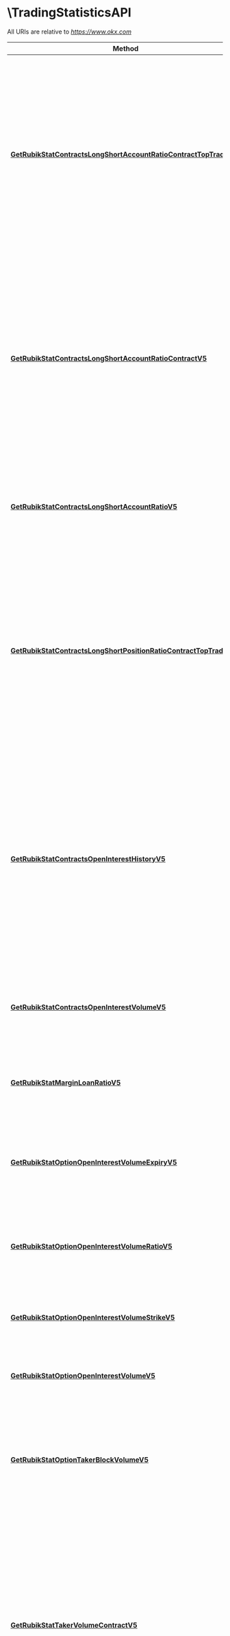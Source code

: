 # \TradingStatisticsAPI

All URIs are relative to *https://www.okx.com*

Method | HTTP request | Description
------------- | ------------- | -------------
[**GetRubikStatContractsLongShortAccountRatioContractTopTraderV5**](TradingStatisticsAPI.md#GetRubikStatContractsLongShortAccountRatioContractTopTraderV5) | **Get** /api/v5/rubik/stat/contracts/long-short-account-ratio-contract-top-trader | Retrieve the account net long/short ratio of a contract for top traders. Top traders refer to the top 5% of traders with the largest open position value. This endpoint can retrieve the latest 1,440 data entries. The data time range is up to March 22, 2024.  
[**GetRubikStatContractsLongShortAccountRatioContractV5**](TradingStatisticsAPI.md#GetRubikStatContractsLongShortAccountRatioContractV5) | **Get** /api/v5/rubik/stat/contracts/long-short-account-ratio-contract | Retrieve the account long/short ratio of a contract. This endpoint can retrieve the latest 1,440 data entries.     For period&#x3D;1D, the data time range is up to January 1, 2024; for other periods, the data time range is up to early February 2024.  
[**GetRubikStatContractsLongShortAccountRatioV5**](TradingStatisticsAPI.md#GetRubikStatContractsLongShortAccountRatioV5) | **Get** /api/v5/rubik/stat/contracts/long-short-account-ratio | Retrieve the ratio of users with net long vs net short positions for Expiry Futures and Perpetual Futures.  
[**GetRubikStatContractsLongShortPositionRatioContractTopTraderV5**](TradingStatisticsAPI.md#GetRubikStatContractsLongShortPositionRatioContractTopTraderV5) | **Get** /api/v5/rubik/stat/contracts/long-short-position-ratio-contract-top-trader | Retrieve the position long/short ratio of a contract for top traders. Top traders refer to the top 5% of traders with the largest open position value. This endpoint can retrieve the latest 1,440 data entries. The data time range is up to March 22, 2024.  
[**GetRubikStatContractsOpenInterestHistoryV5**](TradingStatisticsAPI.md#GetRubikStatContractsOpenInterestHistoryV5) | **Get** /api/v5/rubik/stat/contracts/open-interest-history | Retrieve the contract open interest statistics of futures and perp. This endpoint can retrieve the latest 1,440 data entries.     For period&#x3D;1D, the data time range is up to January 1, 2024; for other periods, the data time range is up to early February 2024.  
[**GetRubikStatContractsOpenInterestVolumeV5**](TradingStatisticsAPI.md#GetRubikStatContractsOpenInterestVolumeV5) | **Get** /api/v5/rubik/stat/contracts/open-interest-volume | Retrieve the open interest and trading volume for Expiry Futures and Perpetual Futures.  
[**GetRubikStatMarginLoanRatioV5**](TradingStatisticsAPI.md#GetRubikStatMarginLoanRatioV5) | **Get** /api/v5/rubik/stat/margin/loan-ratio | Retrieve the ratio of cumulative amount of quote currency to base currency.  
[**GetRubikStatOptionOpenInterestVolumeExpiryV5**](TradingStatisticsAPI.md#GetRubikStatOptionOpenInterestVolumeExpiryV5) | **Get** /api/v5/rubik/stat/option/open-interest-volume-expiry | Retrieve the open interest and trading volume of calls and puts for each upcoming expiration.  
[**GetRubikStatOptionOpenInterestVolumeRatioV5**](TradingStatisticsAPI.md#GetRubikStatOptionOpenInterestVolumeRatioV5) | **Get** /api/v5/rubik/stat/option/open-interest-volume-ratio | Retrieve the open interest ratio and trading volume ratio of calls vs puts.  
[**GetRubikStatOptionOpenInterestVolumeStrikeV5**](TradingStatisticsAPI.md#GetRubikStatOptionOpenInterestVolumeStrikeV5) | **Get** /api/v5/rubik/stat/option/open-interest-volume-strike | Retrieve the taker volume for both buyers and sellers of calls and puts.  
[**GetRubikStatOptionOpenInterestVolumeV5**](TradingStatisticsAPI.md#GetRubikStatOptionOpenInterestVolumeV5) | **Get** /api/v5/rubik/stat/option/open-interest-volume | Retrieve the open interest and trading volume for options.  
[**GetRubikStatOptionTakerBlockVolumeV5**](TradingStatisticsAPI.md#GetRubikStatOptionTakerBlockVolumeV5) | **Get** /api/v5/rubik/stat/option/taker-block-volume | This shows the relative buy/sell volume for calls and puts. It shows whether traders are bullish or bearish on price and volatility.  
[**GetRubikStatTakerVolumeContractV5**](TradingStatisticsAPI.md#GetRubikStatTakerVolumeContractV5) | **Get** /api/v5/rubik/stat/taker-volume-contract | Retrieve the contract taker volume for both buyers and sellers. This endpoint can retrieve the latest 1,440 data entries.     For period&#x3D;1D, the data time range is up to January 1, 2024; for other periods, the data time range is up to early February 2024.  
[**GetRubikStatTakerVolumeV5**](TradingStatisticsAPI.md#GetRubikStatTakerVolumeV5) | **Get** /api/v5/rubik/stat/taker-volume | Retrieve the taker volume for both buyers and sellers.  
[**GetRubikStatTradingDataSupportCoinV5**](TradingStatisticsAPI.md#GetRubikStatTradingDataSupportCoinV5) | **Get** /api/v5/rubik/stat/trading-data/support-coin | Retrieve the currencies supported by the trading statistics endpoints.  



## GetRubikStatContractsLongShortAccountRatioContractTopTraderV5

> GetRubikStatContractsLongShortAccountRatioContractTopTraderV5Resp GetRubikStatContractsLongShortAccountRatioContractTopTraderV5(ctx).InstId(instId).Period(period).End(end).Begin(begin).Limit(limit).Execute()

Retrieve the account net long/short ratio of a contract for top traders. Top traders refer to the top 5% of traders with the largest open position value. This endpoint can retrieve the latest 1,440 data entries. The data time range is up to March 22, 2024.  



### Example

```go
package main

import (
	"context"
	"fmt"
	"os"
	openapiclient "github.com/wheatliu/okx-go"
)

func main() {
	instId := "instId_example" // string | Instrument ID, eg: BTC-USDT-SWAP   Only applicable to `FUTURES`, `SWAP` (default to "")
	period := "period_example" // string | Bar size, the default is `5m`, e.g. [`5m/15m/30m/1H/2H/4H`]   Hong Kong time opening price k-line: [`6H/12H/1D/2D/3D/5D/1W/1M/3M`]   UTC time opening price k-line: [`6Hutc/12Hutc/1Dutc/2Dutc/3Dutc/5Dutc/1Wutc/1Mutc/3Mutc`] (optional) (default to "")
	end := "end_example" // string | return records earlier than the requested `ts` (optional) (default to "")
	begin := "begin_example" // string | return records newer than the requested `ts` (optional) (default to "")
	limit := "limit_example" // string | Number of results per request. The maximum is `100`. The default is `100`. (optional) (default to "")

	configuration := openapiclient.NewConfiguration()
	apiClient := openapiclient.NewAPIClient(configuration)
	resp, r, err := apiClient.TradingStatisticsAPI.GetRubikStatContractsLongShortAccountRatioContractTopTraderV5(context.Background()).InstId(instId).Period(period).End(end).Begin(begin).Limit(limit).Execute()
	if err != nil {
		fmt.Fprintf(os.Stderr, "Error when calling `TradingStatisticsAPI.GetRubikStatContractsLongShortAccountRatioContractTopTraderV5``: %v\n", err)
		fmt.Fprintf(os.Stderr, "Full HTTP response: %v\n", r)
	}
	// response from `GetRubikStatContractsLongShortAccountRatioContractTopTraderV5`: GetRubikStatContractsLongShortAccountRatioContractTopTraderV5Resp
	fmt.Fprintf(os.Stdout, "Response from `TradingStatisticsAPI.GetRubikStatContractsLongShortAccountRatioContractTopTraderV5`: %v\n", resp)
}
```

### Path Parameters



### Other Parameters

Other parameters are passed through a pointer to a apiGetRubikStatContractsLongShortAccountRatioContractTopTraderV5Request struct via the builder pattern


Name | Type | Description  | Notes
------------- | ------------- | ------------- | -------------
 **instId** | **string** | Instrument ID, eg: BTC-USDT-SWAP   Only applicable to &#x60;FUTURES&#x60;, &#x60;SWAP&#x60; | [default to &quot;&quot;]
 **period** | **string** | Bar size, the default is &#x60;5m&#x60;, e.g. [&#x60;5m/15m/30m/1H/2H/4H&#x60;]   Hong Kong time opening price k-line: [&#x60;6H/12H/1D/2D/3D/5D/1W/1M/3M&#x60;]   UTC time opening price k-line: [&#x60;6Hutc/12Hutc/1Dutc/2Dutc/3Dutc/5Dutc/1Wutc/1Mutc/3Mutc&#x60;] | [default to &quot;&quot;]
 **end** | **string** | return records earlier than the requested &#x60;ts&#x60; | [default to &quot;&quot;]
 **begin** | **string** | return records newer than the requested &#x60;ts&#x60; | [default to &quot;&quot;]
 **limit** | **string** | Number of results per request. The maximum is &#x60;100&#x60;. The default is &#x60;100&#x60;. | [default to &quot;&quot;]

### Return type

[**GetRubikStatContractsLongShortAccountRatioContractTopTraderV5Resp**](GetRubikStatContractsLongShortAccountRatioContractTopTraderV5Resp.md)

### Authorization

No authorization required

### HTTP request headers

- **Content-Type**: Not defined
- **Accept**: application/json

[[Back to top]](#) [[Back to API list]](../README.md#documentation-for-api-endpoints)
[[Back to Model list]](../README.md#documentation-for-models)
[[Back to README]](../README.md)


## GetRubikStatContractsLongShortAccountRatioContractV5

> GetRubikStatContractsLongShortAccountRatioContractV5Resp GetRubikStatContractsLongShortAccountRatioContractV5(ctx).InstId(instId).Period(period).End(end).Begin(begin).Limit(limit).Execute()

Retrieve the account long/short ratio of a contract. This endpoint can retrieve the latest 1,440 data entries.     For period=1D, the data time range is up to January 1, 2024; for other periods, the data time range is up to early February 2024.  



### Example

```go
package main

import (
	"context"
	"fmt"
	"os"
	openapiclient "github.com/wheatliu/okx-go"
)

func main() {
	instId := "instId_example" // string | Instrument ID, eg: BTC-USDT-SWAP   Only applicable to `FUTURES`, `SWAP` (default to "")
	period := "period_example" // string | Bar size, the default is `5m`, e.g. [`5m/15m/30m/1H/2H/4H`]   Hong Kong time opening price k-line:[`6H/12H/1D/2D/3D/5D/1W/1M/3M`]   UTC time opening price k-line: [`6Hutc/12Hutc/1Dutc/2Dutc/3Dutc/5Dutc/1Wutc/1Mutc/3Mutc`] (optional) (default to "")
	end := "end_example" // string | return records earlier than the requested `ts` (optional) (default to "")
	begin := "begin_example" // string | return records newer than the requested `ts` (optional) (default to "")
	limit := "limit_example" // string | Number of results per request. The maximum is `100`. The default is `100`. (optional) (default to "")

	configuration := openapiclient.NewConfiguration()
	apiClient := openapiclient.NewAPIClient(configuration)
	resp, r, err := apiClient.TradingStatisticsAPI.GetRubikStatContractsLongShortAccountRatioContractV5(context.Background()).InstId(instId).Period(period).End(end).Begin(begin).Limit(limit).Execute()
	if err != nil {
		fmt.Fprintf(os.Stderr, "Error when calling `TradingStatisticsAPI.GetRubikStatContractsLongShortAccountRatioContractV5``: %v\n", err)
		fmt.Fprintf(os.Stderr, "Full HTTP response: %v\n", r)
	}
	// response from `GetRubikStatContractsLongShortAccountRatioContractV5`: GetRubikStatContractsLongShortAccountRatioContractV5Resp
	fmt.Fprintf(os.Stdout, "Response from `TradingStatisticsAPI.GetRubikStatContractsLongShortAccountRatioContractV5`: %v\n", resp)
}
```

### Path Parameters



### Other Parameters

Other parameters are passed through a pointer to a apiGetRubikStatContractsLongShortAccountRatioContractV5Request struct via the builder pattern


Name | Type | Description  | Notes
------------- | ------------- | ------------- | -------------
 **instId** | **string** | Instrument ID, eg: BTC-USDT-SWAP   Only applicable to &#x60;FUTURES&#x60;, &#x60;SWAP&#x60; | [default to &quot;&quot;]
 **period** | **string** | Bar size, the default is &#x60;5m&#x60;, e.g. [&#x60;5m/15m/30m/1H/2H/4H&#x60;]   Hong Kong time opening price k-line:[&#x60;6H/12H/1D/2D/3D/5D/1W/1M/3M&#x60;]   UTC time opening price k-line: [&#x60;6Hutc/12Hutc/1Dutc/2Dutc/3Dutc/5Dutc/1Wutc/1Mutc/3Mutc&#x60;] | [default to &quot;&quot;]
 **end** | **string** | return records earlier than the requested &#x60;ts&#x60; | [default to &quot;&quot;]
 **begin** | **string** | return records newer than the requested &#x60;ts&#x60; | [default to &quot;&quot;]
 **limit** | **string** | Number of results per request. The maximum is &#x60;100&#x60;. The default is &#x60;100&#x60;. | [default to &quot;&quot;]

### Return type

[**GetRubikStatContractsLongShortAccountRatioContractV5Resp**](GetRubikStatContractsLongShortAccountRatioContractV5Resp.md)

### Authorization

No authorization required

### HTTP request headers

- **Content-Type**: Not defined
- **Accept**: application/json

[[Back to top]](#) [[Back to API list]](../README.md#documentation-for-api-endpoints)
[[Back to Model list]](../README.md#documentation-for-models)
[[Back to README]](../README.md)


## GetRubikStatContractsLongShortAccountRatioV5

> GetRubikStatContractsLongShortAccountRatioV5Resp GetRubikStatContractsLongShortAccountRatioV5(ctx).Ccy(ccy).Begin(begin).End(end).Period(period).Execute()

Retrieve the ratio of users with net long vs net short positions for Expiry Futures and Perpetual Futures.  



### Example

```go
package main

import (
	"context"
	"fmt"
	"os"
	openapiclient "github.com/wheatliu/okx-go"
)

func main() {
	ccy := "ccy_example" // string | Currency (default to "")
	begin := "begin_example" // string | Begin time, e.g. `1597026383085` (optional) (default to "")
	end := "end_example" // string | End time, e.g. `1597026383011` (optional) (default to "")
	period := "period_example" // string | Period, the default is `5m`, e.g. [`5m/1H/1D`]    `5m` granularity can only query data within two days at most  `1H` granularity can only query data within 30 days at most   `1D` granularity can only query data within 180 days at most (optional) (default to "")

	configuration := openapiclient.NewConfiguration()
	apiClient := openapiclient.NewAPIClient(configuration)
	resp, r, err := apiClient.TradingStatisticsAPI.GetRubikStatContractsLongShortAccountRatioV5(context.Background()).Ccy(ccy).Begin(begin).End(end).Period(period).Execute()
	if err != nil {
		fmt.Fprintf(os.Stderr, "Error when calling `TradingStatisticsAPI.GetRubikStatContractsLongShortAccountRatioV5``: %v\n", err)
		fmt.Fprintf(os.Stderr, "Full HTTP response: %v\n", r)
	}
	// response from `GetRubikStatContractsLongShortAccountRatioV5`: GetRubikStatContractsLongShortAccountRatioV5Resp
	fmt.Fprintf(os.Stdout, "Response from `TradingStatisticsAPI.GetRubikStatContractsLongShortAccountRatioV5`: %v\n", resp)
}
```

### Path Parameters



### Other Parameters

Other parameters are passed through a pointer to a apiGetRubikStatContractsLongShortAccountRatioV5Request struct via the builder pattern


Name | Type | Description  | Notes
------------- | ------------- | ------------- | -------------
 **ccy** | **string** | Currency | [default to &quot;&quot;]
 **begin** | **string** | Begin time, e.g. &#x60;1597026383085&#x60; | [default to &quot;&quot;]
 **end** | **string** | End time, e.g. &#x60;1597026383011&#x60; | [default to &quot;&quot;]
 **period** | **string** | Period, the default is &#x60;5m&#x60;, e.g. [&#x60;5m/1H/1D&#x60;]    &#x60;5m&#x60; granularity can only query data within two days at most  &#x60;1H&#x60; granularity can only query data within 30 days at most   &#x60;1D&#x60; granularity can only query data within 180 days at most | [default to &quot;&quot;]

### Return type

[**GetRubikStatContractsLongShortAccountRatioV5Resp**](GetRubikStatContractsLongShortAccountRatioV5Resp.md)

### Authorization

No authorization required

### HTTP request headers

- **Content-Type**: Not defined
- **Accept**: application/json

[[Back to top]](#) [[Back to API list]](../README.md#documentation-for-api-endpoints)
[[Back to Model list]](../README.md#documentation-for-models)
[[Back to README]](../README.md)


## GetRubikStatContractsLongShortPositionRatioContractTopTraderV5

> GetRubikStatContractsLongShortPositionRatioContractTopTraderV5Resp GetRubikStatContractsLongShortPositionRatioContractTopTraderV5(ctx).InstId(instId).Period(period).End(end).Begin(begin).Limit(limit).Execute()

Retrieve the position long/short ratio of a contract for top traders. Top traders refer to the top 5% of traders with the largest open position value. This endpoint can retrieve the latest 1,440 data entries. The data time range is up to March 22, 2024.  



### Example

```go
package main

import (
	"context"
	"fmt"
	"os"
	openapiclient "github.com/wheatliu/okx-go"
)

func main() {
	instId := "instId_example" // string | Instrument ID, e.g. `BTC-USDT-SWAP`   Only applicable to `FUTURES`/`SWAP` (default to "")
	period := "period_example" // string | Bar size, the default is `5m`, e.g. [`5m/15m/30m/1H/2H/4H`]   Hong Kong time opening price k-line: [`6H/12H/1D/2D/3D/5D/1W/1M/3M`]   UTC time opening price k-line: [`6Hutc/12Hutc/1Dutc/2Dutc/3Dutc/5Dutc/1Wutc/1Mutc/3Mutc`] (optional) (default to "")
	end := "end_example" // string | return records earlier than the requested `ts` (optional) (default to "")
	begin := "begin_example" // string | return records newer than the requested `ts` (optional) (default to "")
	limit := "limit_example" // string | Number of results per request. The maximum is `100`. The default is `100`. (optional) (default to "")

	configuration := openapiclient.NewConfiguration()
	apiClient := openapiclient.NewAPIClient(configuration)
	resp, r, err := apiClient.TradingStatisticsAPI.GetRubikStatContractsLongShortPositionRatioContractTopTraderV5(context.Background()).InstId(instId).Period(period).End(end).Begin(begin).Limit(limit).Execute()
	if err != nil {
		fmt.Fprintf(os.Stderr, "Error when calling `TradingStatisticsAPI.GetRubikStatContractsLongShortPositionRatioContractTopTraderV5``: %v\n", err)
		fmt.Fprintf(os.Stderr, "Full HTTP response: %v\n", r)
	}
	// response from `GetRubikStatContractsLongShortPositionRatioContractTopTraderV5`: GetRubikStatContractsLongShortPositionRatioContractTopTraderV5Resp
	fmt.Fprintf(os.Stdout, "Response from `TradingStatisticsAPI.GetRubikStatContractsLongShortPositionRatioContractTopTraderV5`: %v\n", resp)
}
```

### Path Parameters



### Other Parameters

Other parameters are passed through a pointer to a apiGetRubikStatContractsLongShortPositionRatioContractTopTraderV5Request struct via the builder pattern


Name | Type | Description  | Notes
------------- | ------------- | ------------- | -------------
 **instId** | **string** | Instrument ID, e.g. &#x60;BTC-USDT-SWAP&#x60;   Only applicable to &#x60;FUTURES&#x60;/&#x60;SWAP&#x60; | [default to &quot;&quot;]
 **period** | **string** | Bar size, the default is &#x60;5m&#x60;, e.g. [&#x60;5m/15m/30m/1H/2H/4H&#x60;]   Hong Kong time opening price k-line: [&#x60;6H/12H/1D/2D/3D/5D/1W/1M/3M&#x60;]   UTC time opening price k-line: [&#x60;6Hutc/12Hutc/1Dutc/2Dutc/3Dutc/5Dutc/1Wutc/1Mutc/3Mutc&#x60;] | [default to &quot;&quot;]
 **end** | **string** | return records earlier than the requested &#x60;ts&#x60; | [default to &quot;&quot;]
 **begin** | **string** | return records newer than the requested &#x60;ts&#x60; | [default to &quot;&quot;]
 **limit** | **string** | Number of results per request. The maximum is &#x60;100&#x60;. The default is &#x60;100&#x60;. | [default to &quot;&quot;]

### Return type

[**GetRubikStatContractsLongShortPositionRatioContractTopTraderV5Resp**](GetRubikStatContractsLongShortPositionRatioContractTopTraderV5Resp.md)

### Authorization

No authorization required

### HTTP request headers

- **Content-Type**: Not defined
- **Accept**: application/json

[[Back to top]](#) [[Back to API list]](../README.md#documentation-for-api-endpoints)
[[Back to Model list]](../README.md#documentation-for-models)
[[Back to README]](../README.md)


## GetRubikStatContractsOpenInterestHistoryV5

> GetRubikStatContractsOpenInterestHistoryV5Resp GetRubikStatContractsOpenInterestHistoryV5(ctx).InstId(instId).Period(period).End(end).Begin(begin).Limit(limit).Execute()

Retrieve the contract open interest statistics of futures and perp. This endpoint can retrieve the latest 1,440 data entries.     For period=1D, the data time range is up to January 1, 2024; for other periods, the data time range is up to early February 2024.  



### Example

```go
package main

import (
	"context"
	"fmt"
	"os"
	openapiclient "github.com/wheatliu/okx-go"
)

func main() {
	instId := "instId_example" // string | Instrument ID, eg: BTC-USDT-SWAP   Only applicable to `FUTURES`, `SWAP` (default to "")
	period := "period_example" // string | Bar size, the default is `5m`, e.g. [`5m/15m/30m/1H/2H/4H`]   Hong Kong time opening price k-line: [`6H/12H/1D/2D/3D/5D/1W/1M/3M`]   UTC time opening price k-line: [`6Hutc/12Hutc/1Dutc/2Dutc/3Dutc/5Dutc/1Wutc/1Mutc/3Mutc`] (optional) (default to "")
	end := "end_example" // string | Pagination of data to return records earlier than the requested `ts` (optional) (default to "")
	begin := "begin_example" // string | return records newer than the requested `ts` (optional) (default to "")
	limit := "limit_example" // string | Number of results per request. The maximum is `100`. The default is `100`. (optional) (default to "")

	configuration := openapiclient.NewConfiguration()
	apiClient := openapiclient.NewAPIClient(configuration)
	resp, r, err := apiClient.TradingStatisticsAPI.GetRubikStatContractsOpenInterestHistoryV5(context.Background()).InstId(instId).Period(period).End(end).Begin(begin).Limit(limit).Execute()
	if err != nil {
		fmt.Fprintf(os.Stderr, "Error when calling `TradingStatisticsAPI.GetRubikStatContractsOpenInterestHistoryV5``: %v\n", err)
		fmt.Fprintf(os.Stderr, "Full HTTP response: %v\n", r)
	}
	// response from `GetRubikStatContractsOpenInterestHistoryV5`: GetRubikStatContractsOpenInterestHistoryV5Resp
	fmt.Fprintf(os.Stdout, "Response from `TradingStatisticsAPI.GetRubikStatContractsOpenInterestHistoryV5`: %v\n", resp)
}
```

### Path Parameters



### Other Parameters

Other parameters are passed through a pointer to a apiGetRubikStatContractsOpenInterestHistoryV5Request struct via the builder pattern


Name | Type | Description  | Notes
------------- | ------------- | ------------- | -------------
 **instId** | **string** | Instrument ID, eg: BTC-USDT-SWAP   Only applicable to &#x60;FUTURES&#x60;, &#x60;SWAP&#x60; | [default to &quot;&quot;]
 **period** | **string** | Bar size, the default is &#x60;5m&#x60;, e.g. [&#x60;5m/15m/30m/1H/2H/4H&#x60;]   Hong Kong time opening price k-line: [&#x60;6H/12H/1D/2D/3D/5D/1W/1M/3M&#x60;]   UTC time opening price k-line: [&#x60;6Hutc/12Hutc/1Dutc/2Dutc/3Dutc/5Dutc/1Wutc/1Mutc/3Mutc&#x60;] | [default to &quot;&quot;]
 **end** | **string** | Pagination of data to return records earlier than the requested &#x60;ts&#x60; | [default to &quot;&quot;]
 **begin** | **string** | return records newer than the requested &#x60;ts&#x60; | [default to &quot;&quot;]
 **limit** | **string** | Number of results per request. The maximum is &#x60;100&#x60;. The default is &#x60;100&#x60;. | [default to &quot;&quot;]

### Return type

[**GetRubikStatContractsOpenInterestHistoryV5Resp**](GetRubikStatContractsOpenInterestHistoryV5Resp.md)

### Authorization

No authorization required

### HTTP request headers

- **Content-Type**: Not defined
- **Accept**: application/json

[[Back to top]](#) [[Back to API list]](../README.md#documentation-for-api-endpoints)
[[Back to Model list]](../README.md#documentation-for-models)
[[Back to README]](../README.md)


## GetRubikStatContractsOpenInterestVolumeV5

> GetRubikStatContractsOpenInterestVolumeV5Resp GetRubikStatContractsOpenInterestVolumeV5(ctx).Ccy(ccy).Begin(begin).End(end).Period(period).Execute()

Retrieve the open interest and trading volume for Expiry Futures and Perpetual Futures.  



### Example

```go
package main

import (
	"context"
	"fmt"
	"os"
	openapiclient "github.com/wheatliu/okx-go"
)

func main() {
	ccy := "ccy_example" // string | Currency (default to "")
	begin := "begin_example" // string | Begin time, e.g. `1597026383085` (optional) (default to "")
	end := "end_example" // string | End time, e.g. `1597026383011` (optional) (default to "")
	period := "period_example" // string | Period, the default is `5m`, e.g. [`5m/1H/1D`]    `5m` granularity can only query data within two days at most  `1H` granularity can only query data within 30 days at most   `1D` granularity can only query data within 180 days at most (optional) (default to "")

	configuration := openapiclient.NewConfiguration()
	apiClient := openapiclient.NewAPIClient(configuration)
	resp, r, err := apiClient.TradingStatisticsAPI.GetRubikStatContractsOpenInterestVolumeV5(context.Background()).Ccy(ccy).Begin(begin).End(end).Period(period).Execute()
	if err != nil {
		fmt.Fprintf(os.Stderr, "Error when calling `TradingStatisticsAPI.GetRubikStatContractsOpenInterestVolumeV5``: %v\n", err)
		fmt.Fprintf(os.Stderr, "Full HTTP response: %v\n", r)
	}
	// response from `GetRubikStatContractsOpenInterestVolumeV5`: GetRubikStatContractsOpenInterestVolumeV5Resp
	fmt.Fprintf(os.Stdout, "Response from `TradingStatisticsAPI.GetRubikStatContractsOpenInterestVolumeV5`: %v\n", resp)
}
```

### Path Parameters



### Other Parameters

Other parameters are passed through a pointer to a apiGetRubikStatContractsOpenInterestVolumeV5Request struct via the builder pattern


Name | Type | Description  | Notes
------------- | ------------- | ------------- | -------------
 **ccy** | **string** | Currency | [default to &quot;&quot;]
 **begin** | **string** | Begin time, e.g. &#x60;1597026383085&#x60; | [default to &quot;&quot;]
 **end** | **string** | End time, e.g. &#x60;1597026383011&#x60; | [default to &quot;&quot;]
 **period** | **string** | Period, the default is &#x60;5m&#x60;, e.g. [&#x60;5m/1H/1D&#x60;]    &#x60;5m&#x60; granularity can only query data within two days at most  &#x60;1H&#x60; granularity can only query data within 30 days at most   &#x60;1D&#x60; granularity can only query data within 180 days at most | [default to &quot;&quot;]

### Return type

[**GetRubikStatContractsOpenInterestVolumeV5Resp**](GetRubikStatContractsOpenInterestVolumeV5Resp.md)

### Authorization

No authorization required

### HTTP request headers

- **Content-Type**: Not defined
- **Accept**: application/json

[[Back to top]](#) [[Back to API list]](../README.md#documentation-for-api-endpoints)
[[Back to Model list]](../README.md#documentation-for-models)
[[Back to README]](../README.md)


## GetRubikStatMarginLoanRatioV5

> GetRubikStatMarginLoanRatioV5Resp GetRubikStatMarginLoanRatioV5(ctx).Ccy(ccy).Begin(begin).End(end).Period(period).Execute()

Retrieve the ratio of cumulative amount of quote currency to base currency.  



### Example

```go
package main

import (
	"context"
	"fmt"
	"os"
	openapiclient "github.com/wheatliu/okx-go"
)

func main() {
	ccy := "ccy_example" // string | Currency (default to "")
	begin := "begin_example" // string | Begin time, e.g. `1597026383085` (optional) (default to "")
	end := "end_example" // string | End time, e.g. `1597026383085` (optional) (default to "")
	period := "period_example" // string | Period  `m`: Minute, `H`: Hour, `D`: Day  the default is `5m`, e.g. [`5m`/`1H`/`1D`]    `5m` granularity can only query data within two days at most  `1H` granularity can only query data within 30 days at most  `1D` granularity can only query data within 180 days at most (optional) (default to "")

	configuration := openapiclient.NewConfiguration()
	apiClient := openapiclient.NewAPIClient(configuration)
	resp, r, err := apiClient.TradingStatisticsAPI.GetRubikStatMarginLoanRatioV5(context.Background()).Ccy(ccy).Begin(begin).End(end).Period(period).Execute()
	if err != nil {
		fmt.Fprintf(os.Stderr, "Error when calling `TradingStatisticsAPI.GetRubikStatMarginLoanRatioV5``: %v\n", err)
		fmt.Fprintf(os.Stderr, "Full HTTP response: %v\n", r)
	}
	// response from `GetRubikStatMarginLoanRatioV5`: GetRubikStatMarginLoanRatioV5Resp
	fmt.Fprintf(os.Stdout, "Response from `TradingStatisticsAPI.GetRubikStatMarginLoanRatioV5`: %v\n", resp)
}
```

### Path Parameters



### Other Parameters

Other parameters are passed through a pointer to a apiGetRubikStatMarginLoanRatioV5Request struct via the builder pattern


Name | Type | Description  | Notes
------------- | ------------- | ------------- | -------------
 **ccy** | **string** | Currency | [default to &quot;&quot;]
 **begin** | **string** | Begin time, e.g. &#x60;1597026383085&#x60; | [default to &quot;&quot;]
 **end** | **string** | End time, e.g. &#x60;1597026383085&#x60; | [default to &quot;&quot;]
 **period** | **string** | Period  &#x60;m&#x60;: Minute, &#x60;H&#x60;: Hour, &#x60;D&#x60;: Day  the default is &#x60;5m&#x60;, e.g. [&#x60;5m&#x60;/&#x60;1H&#x60;/&#x60;1D&#x60;]    &#x60;5m&#x60; granularity can only query data within two days at most  &#x60;1H&#x60; granularity can only query data within 30 days at most  &#x60;1D&#x60; granularity can only query data within 180 days at most | [default to &quot;&quot;]

### Return type

[**GetRubikStatMarginLoanRatioV5Resp**](GetRubikStatMarginLoanRatioV5Resp.md)

### Authorization

No authorization required

### HTTP request headers

- **Content-Type**: Not defined
- **Accept**: application/json

[[Back to top]](#) [[Back to API list]](../README.md#documentation-for-api-endpoints)
[[Back to Model list]](../README.md#documentation-for-models)
[[Back to README]](../README.md)


## GetRubikStatOptionOpenInterestVolumeExpiryV5

> GetRubikStatOptionOpenInterestVolumeExpiryV5Resp GetRubikStatOptionOpenInterestVolumeExpiryV5(ctx).Ccy(ccy).Period(period).Execute()

Retrieve the open interest and trading volume of calls and puts for each upcoming expiration.  



### Example

```go
package main

import (
	"context"
	"fmt"
	"os"
	openapiclient "github.com/wheatliu/okx-go"
)

func main() {
	ccy := "ccy_example" // string | Currency (default to "")
	period := "period_example" // string | Period, the default is `8H`. e.g. [`8H/1D`]    Each granularity can provide only one latest piece of data (optional) (default to "")

	configuration := openapiclient.NewConfiguration()
	apiClient := openapiclient.NewAPIClient(configuration)
	resp, r, err := apiClient.TradingStatisticsAPI.GetRubikStatOptionOpenInterestVolumeExpiryV5(context.Background()).Ccy(ccy).Period(period).Execute()
	if err != nil {
		fmt.Fprintf(os.Stderr, "Error when calling `TradingStatisticsAPI.GetRubikStatOptionOpenInterestVolumeExpiryV5``: %v\n", err)
		fmt.Fprintf(os.Stderr, "Full HTTP response: %v\n", r)
	}
	// response from `GetRubikStatOptionOpenInterestVolumeExpiryV5`: GetRubikStatOptionOpenInterestVolumeExpiryV5Resp
	fmt.Fprintf(os.Stdout, "Response from `TradingStatisticsAPI.GetRubikStatOptionOpenInterestVolumeExpiryV5`: %v\n", resp)
}
```

### Path Parameters



### Other Parameters

Other parameters are passed through a pointer to a apiGetRubikStatOptionOpenInterestVolumeExpiryV5Request struct via the builder pattern


Name | Type | Description  | Notes
------------- | ------------- | ------------- | -------------
 **ccy** | **string** | Currency | [default to &quot;&quot;]
 **period** | **string** | Period, the default is &#x60;8H&#x60;. e.g. [&#x60;8H/1D&#x60;]    Each granularity can provide only one latest piece of data | [default to &quot;&quot;]

### Return type

[**GetRubikStatOptionOpenInterestVolumeExpiryV5Resp**](GetRubikStatOptionOpenInterestVolumeExpiryV5Resp.md)

### Authorization

No authorization required

### HTTP request headers

- **Content-Type**: Not defined
- **Accept**: application/json

[[Back to top]](#) [[Back to API list]](../README.md#documentation-for-api-endpoints)
[[Back to Model list]](../README.md#documentation-for-models)
[[Back to README]](../README.md)


## GetRubikStatOptionOpenInterestVolumeRatioV5

> GetRubikStatOptionOpenInterestVolumeRatioV5Resp GetRubikStatOptionOpenInterestVolumeRatioV5(ctx).Ccy(ccy).Period(period).Execute()

Retrieve the open interest ratio and trading volume ratio of calls vs puts.  



### Example

```go
package main

import (
	"context"
	"fmt"
	"os"
	openapiclient "github.com/wheatliu/okx-go"
)

func main() {
	ccy := "ccy_example" // string | Currency (default to "")
	period := "period_example" // string | Period, the default is `8H`. e.g. [`8H/1D`]    Each granularity can only query 72 pieces of data at the earliest (optional) (default to "")

	configuration := openapiclient.NewConfiguration()
	apiClient := openapiclient.NewAPIClient(configuration)
	resp, r, err := apiClient.TradingStatisticsAPI.GetRubikStatOptionOpenInterestVolumeRatioV5(context.Background()).Ccy(ccy).Period(period).Execute()
	if err != nil {
		fmt.Fprintf(os.Stderr, "Error when calling `TradingStatisticsAPI.GetRubikStatOptionOpenInterestVolumeRatioV5``: %v\n", err)
		fmt.Fprintf(os.Stderr, "Full HTTP response: %v\n", r)
	}
	// response from `GetRubikStatOptionOpenInterestVolumeRatioV5`: GetRubikStatOptionOpenInterestVolumeRatioV5Resp
	fmt.Fprintf(os.Stdout, "Response from `TradingStatisticsAPI.GetRubikStatOptionOpenInterestVolumeRatioV5`: %v\n", resp)
}
```

### Path Parameters



### Other Parameters

Other parameters are passed through a pointer to a apiGetRubikStatOptionOpenInterestVolumeRatioV5Request struct via the builder pattern


Name | Type | Description  | Notes
------------- | ------------- | ------------- | -------------
 **ccy** | **string** | Currency | [default to &quot;&quot;]
 **period** | **string** | Period, the default is &#x60;8H&#x60;. e.g. [&#x60;8H/1D&#x60;]    Each granularity can only query 72 pieces of data at the earliest | [default to &quot;&quot;]

### Return type

[**GetRubikStatOptionOpenInterestVolumeRatioV5Resp**](GetRubikStatOptionOpenInterestVolumeRatioV5Resp.md)

### Authorization

No authorization required

### HTTP request headers

- **Content-Type**: Not defined
- **Accept**: application/json

[[Back to top]](#) [[Back to API list]](../README.md#documentation-for-api-endpoints)
[[Back to Model list]](../README.md#documentation-for-models)
[[Back to README]](../README.md)


## GetRubikStatOptionOpenInterestVolumeStrikeV5

> GetRubikStatOptionOpenInterestVolumeStrikeV5Resp GetRubikStatOptionOpenInterestVolumeStrikeV5(ctx).Ccy(ccy).ExpTime(expTime).Period(period).Execute()

Retrieve the taker volume for both buyers and sellers of calls and puts.  



### Example

```go
package main

import (
	"context"
	"fmt"
	"os"
	openapiclient "github.com/wheatliu/okx-go"
)

func main() {
	ccy := "ccy_example" // string | Currency (default to "")
	expTime := "expTime_example" // string | Contract expiry date, the format is `YYYYMMdd`, e.g. `20210623` (default to "")
	period := "period_example" // string | Period, the default is `8H`. e.g. [`8H/1D`]    Each granularity can provide only one latest piece of data (optional) (default to "")

	configuration := openapiclient.NewConfiguration()
	apiClient := openapiclient.NewAPIClient(configuration)
	resp, r, err := apiClient.TradingStatisticsAPI.GetRubikStatOptionOpenInterestVolumeStrikeV5(context.Background()).Ccy(ccy).ExpTime(expTime).Period(period).Execute()
	if err != nil {
		fmt.Fprintf(os.Stderr, "Error when calling `TradingStatisticsAPI.GetRubikStatOptionOpenInterestVolumeStrikeV5``: %v\n", err)
		fmt.Fprintf(os.Stderr, "Full HTTP response: %v\n", r)
	}
	// response from `GetRubikStatOptionOpenInterestVolumeStrikeV5`: GetRubikStatOptionOpenInterestVolumeStrikeV5Resp
	fmt.Fprintf(os.Stdout, "Response from `TradingStatisticsAPI.GetRubikStatOptionOpenInterestVolumeStrikeV5`: %v\n", resp)
}
```

### Path Parameters



### Other Parameters

Other parameters are passed through a pointer to a apiGetRubikStatOptionOpenInterestVolumeStrikeV5Request struct via the builder pattern


Name | Type | Description  | Notes
------------- | ------------- | ------------- | -------------
 **ccy** | **string** | Currency | [default to &quot;&quot;]
 **expTime** | **string** | Contract expiry date, the format is &#x60;YYYYMMdd&#x60;, e.g. &#x60;20210623&#x60; | [default to &quot;&quot;]
 **period** | **string** | Period, the default is &#x60;8H&#x60;. e.g. [&#x60;8H/1D&#x60;]    Each granularity can provide only one latest piece of data | [default to &quot;&quot;]

### Return type

[**GetRubikStatOptionOpenInterestVolumeStrikeV5Resp**](GetRubikStatOptionOpenInterestVolumeStrikeV5Resp.md)

### Authorization

No authorization required

### HTTP request headers

- **Content-Type**: Not defined
- **Accept**: application/json

[[Back to top]](#) [[Back to API list]](../README.md#documentation-for-api-endpoints)
[[Back to Model list]](../README.md#documentation-for-models)
[[Back to README]](../README.md)


## GetRubikStatOptionOpenInterestVolumeV5

> GetRubikStatOptionOpenInterestVolumeV5Resp GetRubikStatOptionOpenInterestVolumeV5(ctx).Ccy(ccy).Period(period).Execute()

Retrieve the open interest and trading volume for options.  



### Example

```go
package main

import (
	"context"
	"fmt"
	"os"
	openapiclient "github.com/wheatliu/okx-go"
)

func main() {
	ccy := "ccy_example" // string | Currency (default to "")
	period := "period_example" // string | Period, the default is `8H`. e.g. [`8H/1D`]    Each granularity can only query 72 pieces of data at the earliest (optional) (default to "")

	configuration := openapiclient.NewConfiguration()
	apiClient := openapiclient.NewAPIClient(configuration)
	resp, r, err := apiClient.TradingStatisticsAPI.GetRubikStatOptionOpenInterestVolumeV5(context.Background()).Ccy(ccy).Period(period).Execute()
	if err != nil {
		fmt.Fprintf(os.Stderr, "Error when calling `TradingStatisticsAPI.GetRubikStatOptionOpenInterestVolumeV5``: %v\n", err)
		fmt.Fprintf(os.Stderr, "Full HTTP response: %v\n", r)
	}
	// response from `GetRubikStatOptionOpenInterestVolumeV5`: GetRubikStatOptionOpenInterestVolumeV5Resp
	fmt.Fprintf(os.Stdout, "Response from `TradingStatisticsAPI.GetRubikStatOptionOpenInterestVolumeV5`: %v\n", resp)
}
```

### Path Parameters



### Other Parameters

Other parameters are passed through a pointer to a apiGetRubikStatOptionOpenInterestVolumeV5Request struct via the builder pattern


Name | Type | Description  | Notes
------------- | ------------- | ------------- | -------------
 **ccy** | **string** | Currency | [default to &quot;&quot;]
 **period** | **string** | Period, the default is &#x60;8H&#x60;. e.g. [&#x60;8H/1D&#x60;]    Each granularity can only query 72 pieces of data at the earliest | [default to &quot;&quot;]

### Return type

[**GetRubikStatOptionOpenInterestVolumeV5Resp**](GetRubikStatOptionOpenInterestVolumeV5Resp.md)

### Authorization

No authorization required

### HTTP request headers

- **Content-Type**: Not defined
- **Accept**: application/json

[[Back to top]](#) [[Back to API list]](../README.md#documentation-for-api-endpoints)
[[Back to Model list]](../README.md#documentation-for-models)
[[Back to README]](../README.md)


## GetRubikStatOptionTakerBlockVolumeV5

> GetRubikStatOptionTakerBlockVolumeV5Resp GetRubikStatOptionTakerBlockVolumeV5(ctx).Ccy(ccy).Period(period).Execute()

This shows the relative buy/sell volume for calls and puts. It shows whether traders are bullish or bearish on price and volatility.  



### Example

```go
package main

import (
	"context"
	"fmt"
	"os"
	openapiclient "github.com/wheatliu/okx-go"
)

func main() {
	ccy := "ccy_example" // string | currency (default to "")
	period := "period_example" // string | period, the default is `8H`. e.g. [`8H/1D`]    Each granularity can provide only one latest piece of data (optional) (default to "")

	configuration := openapiclient.NewConfiguration()
	apiClient := openapiclient.NewAPIClient(configuration)
	resp, r, err := apiClient.TradingStatisticsAPI.GetRubikStatOptionTakerBlockVolumeV5(context.Background()).Ccy(ccy).Period(period).Execute()
	if err != nil {
		fmt.Fprintf(os.Stderr, "Error when calling `TradingStatisticsAPI.GetRubikStatOptionTakerBlockVolumeV5``: %v\n", err)
		fmt.Fprintf(os.Stderr, "Full HTTP response: %v\n", r)
	}
	// response from `GetRubikStatOptionTakerBlockVolumeV5`: GetRubikStatOptionTakerBlockVolumeV5Resp
	fmt.Fprintf(os.Stdout, "Response from `TradingStatisticsAPI.GetRubikStatOptionTakerBlockVolumeV5`: %v\n", resp)
}
```

### Path Parameters



### Other Parameters

Other parameters are passed through a pointer to a apiGetRubikStatOptionTakerBlockVolumeV5Request struct via the builder pattern


Name | Type | Description  | Notes
------------- | ------------- | ------------- | -------------
 **ccy** | **string** | currency | [default to &quot;&quot;]
 **period** | **string** | period, the default is &#x60;8H&#x60;. e.g. [&#x60;8H/1D&#x60;]    Each granularity can provide only one latest piece of data | [default to &quot;&quot;]

### Return type

[**GetRubikStatOptionTakerBlockVolumeV5Resp**](GetRubikStatOptionTakerBlockVolumeV5Resp.md)

### Authorization

No authorization required

### HTTP request headers

- **Content-Type**: Not defined
- **Accept**: application/json

[[Back to top]](#) [[Back to API list]](../README.md#documentation-for-api-endpoints)
[[Back to Model list]](../README.md#documentation-for-models)
[[Back to README]](../README.md)


## GetRubikStatTakerVolumeContractV5

> GetRubikStatTakerVolumeContractV5Resp GetRubikStatTakerVolumeContractV5(ctx).InstId(instId).Period(period).Unit(unit).End(end).Begin(begin).Limit(limit).Execute()

Retrieve the contract taker volume for both buyers and sellers. This endpoint can retrieve the latest 1,440 data entries.     For period=1D, the data time range is up to January 1, 2024; for other periods, the data time range is up to early February 2024.  



### Example

```go
package main

import (
	"context"
	"fmt"
	"os"
	openapiclient "github.com/wheatliu/okx-go"
)

func main() {
	instId := "instId_example" // string | Instrument ID, eg: BTC-USDT-SWAP   Only applicable to `FUTURES`, `SWAP` (default to "")
	period := "period_example" // string | Bar size, the default is `5m`, e.g. [`5m/15m/30m/1H/2H/4H`]   Hong Kong time opening price k-line:[`6H/12H/1D/2D/3D/5D/1W/1M/3M`]   UTC time opening price k-line: [`6Hutc/12Hutc/1Dutc/2Dutc/3Dutc/5Dutc/1Wutc/1Mutc/3Mutc`] (optional) (default to "")
	unit := "unit_example" // string | The unit of buy/sell volume, the default is `1`   `0`: Crypto   `1`: Contracts   `2`: U (optional) (default to "")
	end := "end_example" // string | return records earlier than the requested `ts` (optional) (default to "")
	begin := "begin_example" // string | return records newer than the requested `ts` (optional) (default to "")
	limit := "limit_example" // string | Number of results per request. The maximum is `100`. The default is `100`. (optional) (default to "")

	configuration := openapiclient.NewConfiguration()
	apiClient := openapiclient.NewAPIClient(configuration)
	resp, r, err := apiClient.TradingStatisticsAPI.GetRubikStatTakerVolumeContractV5(context.Background()).InstId(instId).Period(period).Unit(unit).End(end).Begin(begin).Limit(limit).Execute()
	if err != nil {
		fmt.Fprintf(os.Stderr, "Error when calling `TradingStatisticsAPI.GetRubikStatTakerVolumeContractV5``: %v\n", err)
		fmt.Fprintf(os.Stderr, "Full HTTP response: %v\n", r)
	}
	// response from `GetRubikStatTakerVolumeContractV5`: GetRubikStatTakerVolumeContractV5Resp
	fmt.Fprintf(os.Stdout, "Response from `TradingStatisticsAPI.GetRubikStatTakerVolumeContractV5`: %v\n", resp)
}
```

### Path Parameters



### Other Parameters

Other parameters are passed through a pointer to a apiGetRubikStatTakerVolumeContractV5Request struct via the builder pattern


Name | Type | Description  | Notes
------------- | ------------- | ------------- | -------------
 **instId** | **string** | Instrument ID, eg: BTC-USDT-SWAP   Only applicable to &#x60;FUTURES&#x60;, &#x60;SWAP&#x60; | [default to &quot;&quot;]
 **period** | **string** | Bar size, the default is &#x60;5m&#x60;, e.g. [&#x60;5m/15m/30m/1H/2H/4H&#x60;]   Hong Kong time opening price k-line:[&#x60;6H/12H/1D/2D/3D/5D/1W/1M/3M&#x60;]   UTC time opening price k-line: [&#x60;6Hutc/12Hutc/1Dutc/2Dutc/3Dutc/5Dutc/1Wutc/1Mutc/3Mutc&#x60;] | [default to &quot;&quot;]
 **unit** | **string** | The unit of buy/sell volume, the default is &#x60;1&#x60;   &#x60;0&#x60;: Crypto   &#x60;1&#x60;: Contracts   &#x60;2&#x60;: U | [default to &quot;&quot;]
 **end** | **string** | return records earlier than the requested &#x60;ts&#x60; | [default to &quot;&quot;]
 **begin** | **string** | return records newer than the requested &#x60;ts&#x60; | [default to &quot;&quot;]
 **limit** | **string** | Number of results per request. The maximum is &#x60;100&#x60;. The default is &#x60;100&#x60;. | [default to &quot;&quot;]

### Return type

[**GetRubikStatTakerVolumeContractV5Resp**](GetRubikStatTakerVolumeContractV5Resp.md)

### Authorization

No authorization required

### HTTP request headers

- **Content-Type**: Not defined
- **Accept**: application/json

[[Back to top]](#) [[Back to API list]](../README.md#documentation-for-api-endpoints)
[[Back to Model list]](../README.md#documentation-for-models)
[[Back to README]](../README.md)


## GetRubikStatTakerVolumeV5

> GetRubikStatTakerVolumeV5Resp GetRubikStatTakerVolumeV5(ctx).Ccy(ccy).InstType(instType).Begin(begin).End(end).Period(period).Execute()

Retrieve the taker volume for both buyers and sellers.  



### Example

```go
package main

import (
	"context"
	"fmt"
	"os"
	openapiclient "github.com/wheatliu/okx-go"
)

func main() {
	ccy := "ccy_example" // string | Currency (default to "")
	instType := "instType_example" // string | Instrument type  `SPOT`  `CONTRACTS` (default to "")
	begin := "begin_example" // string | Begin time, Unix timestamp format in milliseconds, e.g. `1597026383085` (optional) (default to "")
	end := "end_example" // string | End time, Unix timestamp format in milliseconds, e.g. `1597026383011` (optional) (default to "")
	period := "period_example" // string | Period, the default is `5m`, e.g. [`5m`/`1H`/`1D`]    `5m` granularity can only query data within two days at most  `1H` granularity can only query data within 30 days at most   `1D` granularity can only query data within 180 days at most (optional) (default to "")

	configuration := openapiclient.NewConfiguration()
	apiClient := openapiclient.NewAPIClient(configuration)
	resp, r, err := apiClient.TradingStatisticsAPI.GetRubikStatTakerVolumeV5(context.Background()).Ccy(ccy).InstType(instType).Begin(begin).End(end).Period(period).Execute()
	if err != nil {
		fmt.Fprintf(os.Stderr, "Error when calling `TradingStatisticsAPI.GetRubikStatTakerVolumeV5``: %v\n", err)
		fmt.Fprintf(os.Stderr, "Full HTTP response: %v\n", r)
	}
	// response from `GetRubikStatTakerVolumeV5`: GetRubikStatTakerVolumeV5Resp
	fmt.Fprintf(os.Stdout, "Response from `TradingStatisticsAPI.GetRubikStatTakerVolumeV5`: %v\n", resp)
}
```

### Path Parameters



### Other Parameters

Other parameters are passed through a pointer to a apiGetRubikStatTakerVolumeV5Request struct via the builder pattern


Name | Type | Description  | Notes
------------- | ------------- | ------------- | -------------
 **ccy** | **string** | Currency | [default to &quot;&quot;]
 **instType** | **string** | Instrument type  &#x60;SPOT&#x60;  &#x60;CONTRACTS&#x60; | [default to &quot;&quot;]
 **begin** | **string** | Begin time, Unix timestamp format in milliseconds, e.g. &#x60;1597026383085&#x60; | [default to &quot;&quot;]
 **end** | **string** | End time, Unix timestamp format in milliseconds, e.g. &#x60;1597026383011&#x60; | [default to &quot;&quot;]
 **period** | **string** | Period, the default is &#x60;5m&#x60;, e.g. [&#x60;5m&#x60;/&#x60;1H&#x60;/&#x60;1D&#x60;]    &#x60;5m&#x60; granularity can only query data within two days at most  &#x60;1H&#x60; granularity can only query data within 30 days at most   &#x60;1D&#x60; granularity can only query data within 180 days at most | [default to &quot;&quot;]

### Return type

[**GetRubikStatTakerVolumeV5Resp**](GetRubikStatTakerVolumeV5Resp.md)

### Authorization

No authorization required

### HTTP request headers

- **Content-Type**: Not defined
- **Accept**: application/json

[[Back to top]](#) [[Back to API list]](../README.md#documentation-for-api-endpoints)
[[Back to Model list]](../README.md#documentation-for-models)
[[Back to README]](../README.md)


## GetRubikStatTradingDataSupportCoinV5

> GetRubikStatTradingDataSupportCoinV5Resp GetRubikStatTradingDataSupportCoinV5(ctx).Execute()

Retrieve the currencies supported by the trading statistics endpoints.  



### Example

```go
package main

import (
	"context"
	"fmt"
	"os"
	openapiclient "github.com/wheatliu/okx-go"
)

func main() {

	configuration := openapiclient.NewConfiguration()
	apiClient := openapiclient.NewAPIClient(configuration)
	resp, r, err := apiClient.TradingStatisticsAPI.GetRubikStatTradingDataSupportCoinV5(context.Background()).Execute()
	if err != nil {
		fmt.Fprintf(os.Stderr, "Error when calling `TradingStatisticsAPI.GetRubikStatTradingDataSupportCoinV5``: %v\n", err)
		fmt.Fprintf(os.Stderr, "Full HTTP response: %v\n", r)
	}
	// response from `GetRubikStatTradingDataSupportCoinV5`: GetRubikStatTradingDataSupportCoinV5Resp
	fmt.Fprintf(os.Stdout, "Response from `TradingStatisticsAPI.GetRubikStatTradingDataSupportCoinV5`: %v\n", resp)
}
```

### Path Parameters

This endpoint does not need any parameter.

### Other Parameters

Other parameters are passed through a pointer to a apiGetRubikStatTradingDataSupportCoinV5Request struct via the builder pattern


### Return type

[**GetRubikStatTradingDataSupportCoinV5Resp**](GetRubikStatTradingDataSupportCoinV5Resp.md)

### Authorization

No authorization required

### HTTP request headers

- **Content-Type**: Not defined
- **Accept**: application/json

[[Back to top]](#) [[Back to API list]](../README.md#documentation-for-api-endpoints)
[[Back to Model list]](../README.md#documentation-for-models)
[[Back to README]](../README.md)

